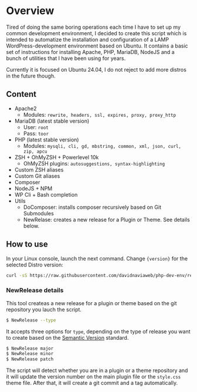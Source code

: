 # Overview

Tired of doing the same boring operations each time I have to set up my common development environment, I decided to create this script which is intended to automatize the installation and configuration of a LAMP WordPress-development environment based on Ubuntu. It contains a basic set of instructions for installing Apache, PHP, MariaDB, NodeJS and a bunch of utilities that I have been using for years.

Currently it is focused on Ubuntu 24.04, I do not reject to add more distros in the future though.

## Content

- Apache2
    - Modules: `rewrite, headers, ssl, expires, proxy, proxy_http`
- MariaDB (latest stable version)
    - User: `root`
    - Pass: `toor`
- PHP (latest stable version)
    - Modules: `mysqli, cli, gd, mbstring, common, xml, json, curl, zip, apcu`
- ZSH + OhMyZSH + Powerlevel 10k
    - OhMyZSH plugins: `autosuggestions, syntax-highlighting`
- Custom ZSH aliases
- Custom Git aliases
- Composer
- NodeJS + NPM
- WP Cli + Bash completion
- Utils
    - DoComposer: installs composer recursively based on Git Submodules
    - NewRelase: creates a new release for a Plugin or Theme. See details below.

## How to use

In your Linux console, launch the next command. Change `{version}` for the selected Distro version:

```bash
curl -sS https://raw.githubusercontent.com/davidnaviaweb/php-dev-env/refs/heads/main/{version}/setup.sh | sudo bash
```

### NewRelease details

This tool createas a new release for a plugin or theme based on the git repository you lauch the script.
```bash
$ NewRelease --type
```
It accepts three options for `type`, depending on the type of release you want to create based on the [Semantic Version](https://semver.org/) standard.

```bash
$ NewRelease major
$ NewRelease minor
$ NewRelease patch
```
The script will detect whether you are in a plugin or a theme repository and it will update the version number on the main plugin file or the `style.css` theme file. After that, it will create a git commit and a tag automatically. 